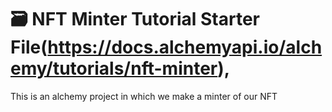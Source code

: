 # 🗃 NFT Minter Tutorial Starter File(https://docs.alchemyapi.io/alchemy/tutorials/nft-minter), 
This is an alchemy project in which we make a minter of our NFT